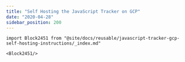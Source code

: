 ```yaml
---
title: "Self Hosting the JavaScript Tracker on GCP"
date: "2020-04-28"
sidebar_position: 200
---
```


```mdx-code-block
import Block2451 from "@site/docs/reusable/javascript-tracker-gcp-self-hosting-instructions/_index.md"

<Block2451/>
```
